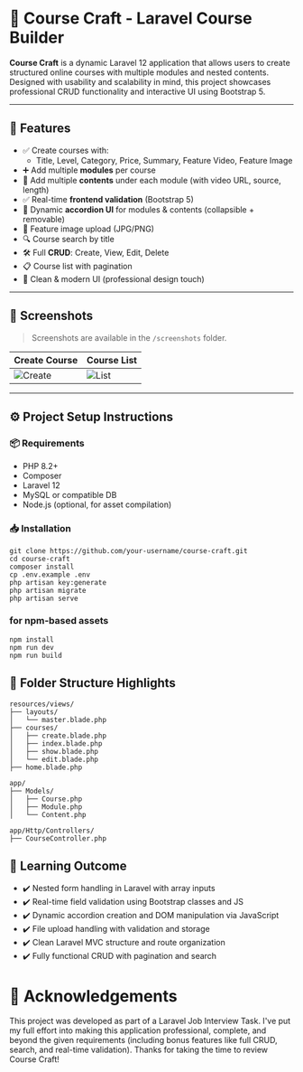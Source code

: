 # 🎯 Course Craft - Laravel Course Builder

**Course Craft** is a dynamic Laravel 12 application that allows users to create structured online courses with multiple modules and nested contents. Designed with usability and scalability in mind, this project showcases professional CRUD functionality and interactive UI using Bootstrap 5.

---

## 🚀 Features

- ✅ Create courses with:
  - Title, Level, Category, Price, Summary, Feature Video, Feature Image
- ➕ Add multiple **modules** per course
- 🧩 Add multiple **contents** under each module (with video URL, source, length)
- ✅ Real-time **frontend validation** (Bootstrap 5)
- 🔄 Dynamic **accordion UI** for modules & contents (collapsible + removable)
- 📂 Feature image upload (JPG/PNG)
- 🔍 Course search by title
- 🛠️ Full **CRUD**: Create, View, Edit, Delete
- 📋 Course list with pagination
- 🎯 Clean & modern UI (professional design touch)

---

## 📸 Screenshots

> Screenshots are available in the `/screenshots` folder.

| Create Course | Course List |
|---------------|-------------|
| ![Create](screenshots/create-form.png) | ![List](screenshots/course-list.png) |

---

## ⚙️ Project Setup Instructions

### 📦 Requirements

- PHP 8.2+
- Composer
- Laravel 12
- MySQL or compatible DB
- Node.js (optional, for asset compilation)

### 📥 Installation
    git clone https://github.com/your-username/course-craft.git
    cd course-craft
    composer install
    cp .env.example .env
    php artisan key:generate
    php artisan migrate
    php artisan serve

### for npm-based assets
    npm install
    npm run dev
    npm run build
    
## 📁 Folder Structure Highlights
    resources/views/
    ├── layouts/
    │   └── master.blade.php
    ├── courses/
    │   ├── create.blade.php
    │   ├── index.blade.php
    │   ├── show.blade.php
    │   └── edit.blade.php
    ├── home.blade.php
    
    app/
    ├── Models/
    │   ├── Course.php
    │   ├── Module.php
    │   └── Content.php
    
    app/Http/Controllers/
    ├── CourseController.php

## 🧠 Learning Outcome
- ✔️ Nested form handling in Laravel with array inputs
- ✔️ Real-time field validation using Bootstrap classes and JS
- ✔️ Dynamic accordion creation and DOM manipulation via JavaScript
- ✔️ File upload handling with validation and storage
- ✔️ Clean Laravel MVC structure and route organization
- ✔️ Fully functional CRUD with pagination and search
  
# 🙏 Acknowledgements
This project was developed as part of a Laravel Job Interview Task.
I've put my full effort into making this application professional, complete, and beyond the given requirements (including bonus features like full CRUD, search, and real-time validation).
Thanks for taking the time to review Course Craft!
